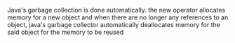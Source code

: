 Java's garbage collection is done automatically.
the new operator allocates memory for a new object and when there are no longer
any references to an object, java's garbage collector automatically deallocates
memory for the said object for the memory to be reused